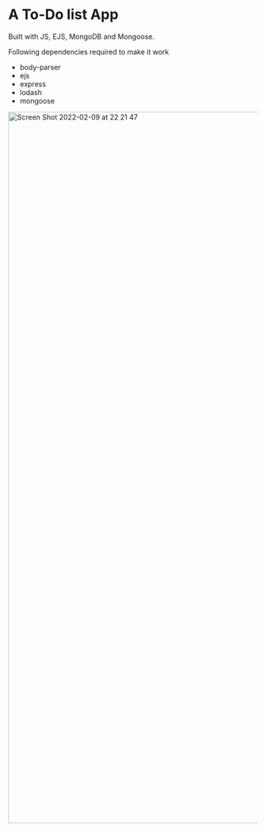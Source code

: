# A To-Do list App

Built with JS, EJS, MongoDB and Mongoose.

Following dependencies required to make it work
- body-parser
- ejs
- express
- lodash
- mongoose
<img width="1438" alt="Screen Shot 2022-02-09 at 22 21 47" src="https://user-images.githubusercontent.com/94465852/153280213-5163ae5a-0c9f-4cd9-bfd5-e9a42104502f.png">
